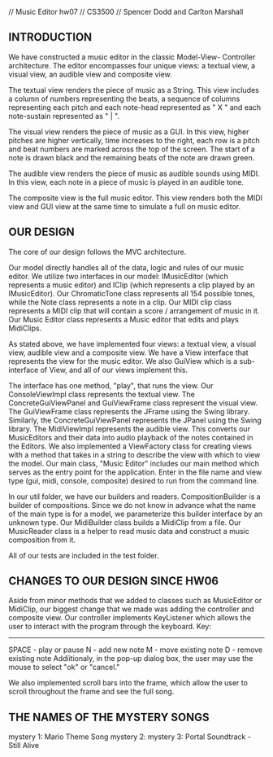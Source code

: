 // Music Editor hw07
// CS3500
// Spencer Dodd and Carlton Marshall

INTRODUCTION
------------------------------------------------------------------------------
We have constructed a music editor in the classic Model-View-
Controller architecture.  The editor encompasses four unique
views: a textual view, a visual view, an audible view and composite view.

The textual view renders the piece of music as a String. This view includes 
a column of numbers representing the beats, a sequence of columns 
representing each pitch and each note-head represented as "  X  " 
and each note-sustain represented as "  |  ".

The visual view renders the piece of music as a GUI.  In this view, higher
pitches are higher vertically, time increases to the right, each row is a 
pitch and beat numbers are marked across the top of the screen. The start
of a note is drawn black and the remaining beats of the note are drawn green.

The audible view renders the piece of music as audible sounds using MIDI.
In this view, each note in a piece of music is played in an audible tone.

The composite view is the full music editor. This view renders both the MIDI
view and GUI view at the same time to simulate a full on music editor. 

OUR DESIGN
------------------------------------------------------------------------------
The core of our design follows the MVC architecture.

Our model directly handles all of the data, logic and rules of our music
editor.  We utilize two interfaces in our model: IMusicEditor (which 
represents a music editor) and IClip (which represents a clip played by
an IMusicEditor). Our ChromaticTone class represents all 154 possible tones,
while the Note class represents a note in a clip.  Our MIDI clip class 
represents a MIDI clip that will contain a score / arrangement of music in it. 
Our Music Editor class represents a Music editor that edits and plays MidiClips.

As stated above, we have implemented four views: a textual view, a visual view, 
audible view and a composite view.  We have a View interface that represents 
the view for the music editor. We also GuiView which is a sub-interface of View,
and all of our views implement this.  

The interface has one method, "play", that runs the view.  Our
ConsoleViewImpl class represents the textual view.  The ConcreteGuiViewPanel
and GuiViewFrame class represent the visual view.  The GuiViewFrame class
represents the JFrame using the Swing library.  Similarly, the ConcreteGuiViewPanel
represents the JPanel using the Swing library.  The MidiViewImpl represents the 
audible view.  This converts our MusicEditors and their data into audio playback
of the notes contained in the Editors.  We also implemented a ViewFactory class
for creating views with a method that takes in a string to describe the view with
which to view the model.  Our main class, "Music Editor" includes our main method 
which serves as the entry point for the application. Enter in the file name
and view type (gui, midi, console, composite) desired to run from the 
command line.

In our util folder, we have our builders and readers.  CompositionBuilder is a 
builder of compositions.  Since we do not know in advance what the name of the 
main type is for a model, we parameterize this builder interface by an unknown 
type. Our MidiBuilder class builds a MidiClip from a file.  Our MusicReader class
is a helper to read music data and construct a music composition from it.

All of our tests are included in the test folder.   

CHANGES TO OUR DESIGN SINCE HW06
------------------------------------------------------------------------------
Aside from minor methods that we added to classes such as MusicEditor or MidiClip,
our biggest change that we made was adding the controller and composite view.
Our controller implements KeyListener which allows the user to interact with
the program through the keyboard. 
Key:
____________________
SPACE - play or pause
N - add new note
M - move existing note
D - remove existing note
Addiitionaly, in the pop-up dialog box, the user may use the mouse to select
"ok" or "cancel."

We also implemented scroll bars into the frame, which allow the user to
scroll throughout the frame and see the full song.


THE NAMES OF THE MYSTERY SONGS
------------------------------------------------------------------------------
mystery 1: Mario Theme Song
mystery 2: 
mystery 3: Portal Soundtrack - Still Alive
